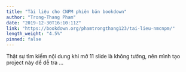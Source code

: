 ```yaml
---
title: "Tài liệu cho CNPM phiên bản bookdown"
author: "Trong-Thang Pham"
date: "2019-12-30T16:10:11Z"
link: "https://bookdown.org/phamtrongthang123/tai-lieu-nmcnpm/"
length_weight: "4.5%"
pinned: false
---
```


Thật sự tìm kiếm nội dung khi mở 11 slide là không tưởng, nên mình tạo project này để dễ tra ...

